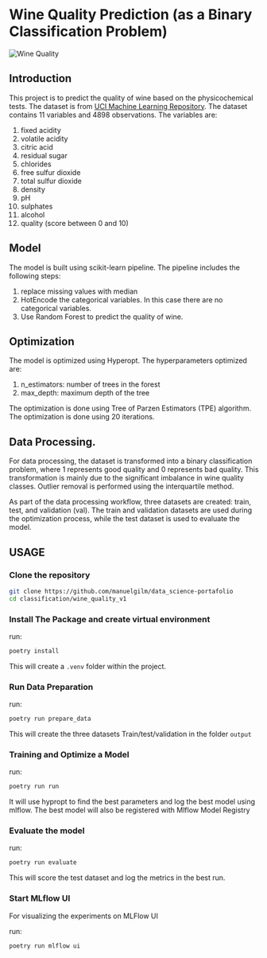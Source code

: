 # Wine Quality Prediction (as a Binary Classification Problem)

![Wine Quality]("ml_essential_tool.jpg")

## Introduction

This project is to predict the quality of wine based on the physicochemical tests. The dataset is from [UCI Machine Learning Repository](https://archive.ics.uci.edu/ml/datasets/wine+quality). The dataset contains 11 variables and 4898 observations. The variables are:

1. fixed acidity
2. volatile acidity
3. citric acid
4. residual sugar
5. chlorides
6. free sulfur dioxide
7. total sulfur dioxide
8. density
9. pH
10. sulphates
11. alcohol
12. quality (score between 0 and 10)

## Model

The model is built using scikit-learn pipeline. The pipeline includes the following steps:

1. replace missing values with median
2. HotEncode the categorical variables. In this case there are no categorical variables.
3. Use Random Forest to predict the quality of wine.

## Optimization

The model is optimized using Hyperopt. The hyperparameters optimized are:

1. n_estimators: number of trees in the forest
2. max_depth: maximum depth of the tree

The optimization is done using Tree of Parzen Estimators (TPE) algorithm. The optimization is done using 20 iterations.

## Data Processing. 

For data processing, the dataset is transformed into a binary classification problem, where 1 represents good quality and 0 represents bad quality. This transformation is mainly due to the significant imbalance in wine quality classes. Outlier removal is performed using the interquartile method.

As part of the data processing workflow, three datasets are created: train, test, and validation (val). The train and validation datasets are used during the optimization process, while the test dataset is used to evaluate the model.

## USAGE

### **Clone the repository** 

```bash 
git clone https://github.com/manuelgilm/data_science-portafolio
cd classification/wine_quality_v1
```

### **Install The Package and create virtual environment** 
run:
```bash
poetry install
```
This will create a `.venv` folder within the project.

### **Run Data Preparation** 
run:
```bash
poetry run prepare_data
```

This will create the three datasets Train/test/validation in the folder `output`

### **Training and Optimize a Model**

run:
```bash
poetry run run
```

It will use hypropt to find the best parameters and log the best model using mlflow.
The best model will also be registered with Mlflow Model Registry

### **Evaluate the model**
run:
```bash
poetry run evaluate
```

This will score the test dataset and log the metrics in the best run.

### **Start MLflow UI** 

For visualizing the experiments on MLFlow UI

run: 

```bash
poetry run mlflow ui
```